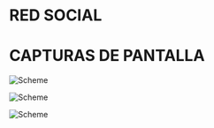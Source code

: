 # RED SOCIAL

# CAPTURAS DE PANTALLA

![Scheme](images/capturasredsocial/captura1.png)


![Scheme](images/capturasredsocial/captura2.png)


![Scheme](images/capturasredsocial/captura3.png)



